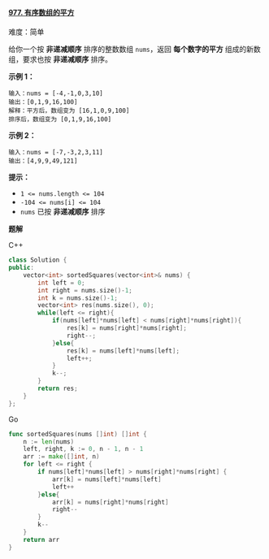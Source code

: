 #### [977. 有序数组的平方](https://leetcode-cn.com/problems/squares-of-a-sorted-array/)

难度：简单

给你一个按 **非递减顺序** 排序的整数数组 `nums`，返回 **每个数字的平方** 组成的新数组，要求也按 **非递减顺序** 排序。



**示例 1：**

```
输入：nums = [-4,-1,0,3,10]
输出：[0,1,9,16,100]
解释：平方后，数组变为 [16,1,0,9,100]
排序后，数组变为 [0,1,9,16,100]
```

**示例 2：**

```
输入：nums = [-7,-3,2,3,11]
输出：[4,9,9,49,121]
```

 

**提示：**

- `1 <= nums.length <= 104`
- `-104 <= nums[i] <= 104`
- `nums` 已按 **非递减顺序** 排序



**题解**

C++

```c++
class Solution {
public:
    vector<int> sortedSquares(vector<int>& nums) {
        int left = 0;
        int right = nums.size()-1;
        int k = nums.size()-1;
        vector<int> res(nums.size(), 0);
        while(left <= right){
            if(nums[left]*nums[left] < nums[right]*nums[right]){
                res[k] = nums[right]*nums[right]; 
                right--;
            }else{
                res[k] = nums[left]*nums[left];
                left++;
            }
            k--;
        }
        return res;
    }
};
```

Go

```go
func sortedSquares(nums []int) []int {
    n := len(nums)
    left, right, k := 0, n - 1, n - 1
    arr := make([]int, n)
    for left <= right {
        if nums[left]*nums[left] > nums[right]*nums[right] {
            arr[k] = nums[left]*nums[left]
            left++
        }else{
            arr[k] = nums[right]*nums[right]
            right--
        }
        k--
    }
    return arr
}
```

